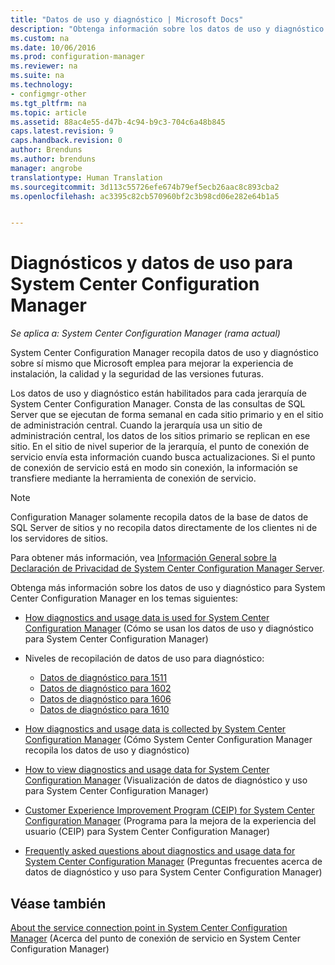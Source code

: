 ```yaml
---
title: "Datos de uso y diagnóstico | Microsoft Docs"
description: "Obtenga información sobre los datos de uso y diagnóstico que System Center Configuration Manager recopila sobre sí mismo."
ms.custom: na
ms.date: 10/06/2016
ms.prod: configuration-manager
ms.reviewer: na
ms.suite: na
ms.technology:
- configmgr-other
ms.tgt_pltfrm: na
ms.topic: article
ms.assetid: 88ac4e55-d47b-4c94-b9c3-704c6a48b845
caps.latest.revision: 9
caps.handback.revision: 0
author: Brenduns
ms.author: brenduns
manager: angrobe
translationtype: Human Translation
ms.sourcegitcommit: 3d113c55726efe674b79ef5ecb26aac8c893cba2
ms.openlocfilehash: ac3395c82cb570960bf2c3b98cd06e282e64b1a5


---
```

# <a name="diagnostics-and-usage-data-for-system-center-configuration-manager"></a>Diagnósticos y datos de uso para System Center Configuration Manager

*Se aplica a: System Center Configuration Manager (rama actual)*

System Center Configuration Manager recopila datos de uso y diagnóstico sobre sí mismo que Microsoft emplea para mejorar la experiencia de instalación, la calidad y la seguridad de las versiones futuras.  

 Los datos de uso y diagnóstico están habilitados para cada jerarquía de System Center Configuration Manager. Consta de las consultas de SQL Server que se ejecutan de forma semanal en cada sitio primario y en el sitio de administración central. Cuando la jerarquía usa un sitio de administración central, los datos de los sitios primario se replican en ese sitio. En el sitio de nivel superior de la jerarquía, el punto de conexión de servicio envía esta información cuando busca actualizaciones. Si el punto de conexión de servicio está en modo sin conexión, la información se transfiere mediante la herramienta de conexión de servicio.  

> [!NOTE]  
>  Configuration Manager solamente recopila datos de la base de datos de SQL Server de sitios y no recopila datos directamente de los clientes ni de los servidores de sitios.  

 Para obtener más información, vea [Información General sobre la Declaración de Privacidad de System Center Configuration Manager Server](http://go.microsoft.com/fwlink/?LinkID=626527).  

 Obtenga más información sobre los datos de uso y diagnóstico para System Center Configuration Manager en los temas siguientes:  

-   [How diagnostics and usage data is used for System Center Configuration Manager](../../../core/plan-design/diagnostics/how-diagnostics-and-usage-data-is-used.md) (Cómo se usan los datos de uso y diagnóstico para System Center Configuration Manager)  

-   Niveles de recopilación de datos de uso para diagnóstico:
    - [Datos de diagnóstico para 1511](/sccm/core/plan-design/diagnostics/levels-of-diagnostic-usage-data-collection-1511)
    - [Datos de diagnóstico para 1602](/sccm/core/plan-design/diagnostics/levels-of-diagnostic-usage-data-collection-1602)
    - [Datos de diagnóstico para 1606](/sccm/core/plan-design/diagnostics/levels-of-diagnostic-usage-data-collection-1606)  
    - [Datos de diagnóstico para 1610](/sccm/core/plan-design/diagnostics/levels-of-diagnostic-usage-data-collection-1610)  

-   [How diagnostics and usage data is collected by System Center Configuration Manager](../../../core/plan-design/diagnostics/how-diagnostics-and-usage-data-is-collected.md) (Cómo System Center Configuration Manager recopila los datos de uso y diagnóstico)  

-   [How to view diagnostics and usage data for System Center Configuration Manager](../../../core/plan-design/diagnostics/view-diagnostics-and-usage-data.md) (Visualización de datos de diagnóstico y uso para System Center Configuration Manager)  

-   [Customer Experience Improvement Program (CEIP) for System Center Configuration Manager](../../../core/plan-design/diagnostics/customer-experience-improvement-program-ceip.md) (Programa para la mejora de la experiencia del usuario (CEIP) para System Center Configuration Manager)  

-   [Frequently asked questions about diagnostics and usage data for System Center Configuration Manager](../../../core/understand/frequently-asked-questions-about-diagnostics-and-usage-data.md) (Preguntas frecuentes acerca de datos de diagnóstico y uso para System Center Configuration Manager)  

## <a name="see-also"></a>Véase también  
 [About the service connection point in System Center Configuration Manager](../../../core/servers/deploy/configure/about-the-service-connection-point.md) (Acerca del punto de conexión de servicio en System Center Configuration Manager)



<!--HONumber=Dec16_HO3-->


